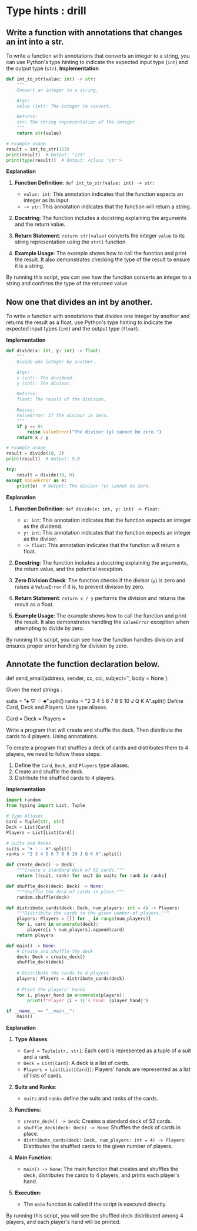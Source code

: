 

# Type hints : drill


## Write a function with annotations that changes an int into a str.


To write a function with annotations that converts an integer to a string, you can use Python's type hinting to indicate the expected input type (`int`) and the output type (`str`).
**Implementation**

```python
def int_to_str(value: int) -> str:
    """
    Convert an integer to a string.

    Args:
    value (int): The integer to convert.

    Returns:
    str: The string representation of the integer.
    """
    return str(value)

# Example usage
result = int_to_str(123)
print(result)  # Output: "123"
print(type(result))  # Output: <class 'str'>
```
**Explanation**

1. **Function Definition**: `def int_to_str(value: int) -> str:`
   - `value: int`: This annotation indicates that the function expects an integer as its input.
   - `-> str`: This annotation indicates that the function will return a string.

2. **Docstring**: The function includes a docstring explaining the arguments and the return value.

3. **Return Statement**: `return str(value)` converts the integer `value` to its string representation using the `str()` function.

4. **Example Usage**: The example shows how to call the function and print the result. It also demonstrates checking the type of the result to ensure it is a string.

By running this script, you can see how the function converts an integer to a string and confirms the type of the returned value.

     
## Now one that divides an int by another.

To write a function with annotations that divides one integer by another and returns the result as a float, use Python's type hinting to indicate the expected input types (`int`) and the output type (`float`). 

**Implementation**

```python
def divide(x: int, y: int) -> float:
    """
    Divide one integer by another.

    Args:
    x (int): The dividend.
    y (int): The divisor.

    Returns:
    float: The result of the division.

    Raises:
    ValueError: If the divisor is zero.
    """
    if y == 0:
        raise ValueError("The divisor (y) cannot be zero.")
    return x / y

# Example usage
result = divide(10, 2)
print(result)  # Output: 5.0

try:
    result = divide(10, 0)
except ValueError as e:
    print(e)  # Output: The divisor (y) cannot be zero.
```

**Explanation**

1. **Function Definition**: `def divide(x: int, y: int) -> float:`
   - `x: int`: This annotation indicates that the function expects an integer as the dividend.
   - `y: int`: This annotation indicates that the function expects an integer as the divisor.
   - `-> float`: This annotation indicates that the function will return a float.

2. **Docstring**: The function includes a docstring explaining the arguments, the return value, and the potential exception.

3. **Zero Division Check**: The function checks if the divisor (`y`) is zero and raises a `ValueError` if it is, to prevent division by zero.

4. **Return Statement**: `return x / y` performs the division and returns the result as a float.

5. **Example Usage**: The example shows how to call the function and print the result. It also demonstrates handling the `ValueError` exception when attempting to divide by zero.

By running this script, you can see how the function handles division and ensures proper error handling for division by zero.

     
## Annotate the function declaration below.


def send_email(address,
               sender,
               cc,
               cci,
               subject='',
               body = None
               ):
     
Given the next strings :

suits = "♠ ♡ ♢ ♣".split()
ranks = "2 3 4 5 6 7 8 9 10 J Q K A".split()
Define Card, Deck and Players. Use type aliases.


Card =
Deck =
Players = 
     
Write a program that will create and shuffle the deck. Then distribute the cards to 4 players. Using annotations.

To create a program that shuffles a deck of cards and distributes them to 4 players, we need to follow these steps:

1. Define the `Card`, `Deck`, and `Players` type aliases.
2. Create and shuffle the deck.
3. Distribute the shuffled cards to 4 players.

**Implementation**

```python
import random
from typing import List, Tuple

# Type Aliases
Card = Tuple[str, str]
Deck = List[Card]
Players = List[List[Card]]

# Suits and Ranks
suits = "♠ ♡ ♢ ♣".split()
ranks = "2 3 4 5 6 7 8 9 10 J Q K A".split()

def create_deck() -> Deck:
    """Create a standard deck of 52 cards."""
    return [(suit, rank) for suit in suits for rank in ranks]

def shuffle_deck(deck: Deck) -> None:
    """Shuffle the deck of cards in place."""
    random.shuffle(deck)

def distribute_cards(deck: Deck, num_players: int = 4) -> Players:
    """Distribute the cards to the given number of players."""
    players: Players = [[] for _ in range(num_players)]
    for i, card in enumerate(deck):
        players[i % num_players].append(card)
    return players

def main() -> None:
    # Create and shuffle the deck
    deck: Deck = create_deck()
    shuffle_deck(deck)
    
    # Distribute the cards to 4 players
    players: Players = distribute_cards(deck)
    
    # Print the players' hands
    for i, player_hand in enumerate(players):
        print(f"Player {i + 1}'s hand: {player_hand}")

if __name__ == "__main__":
    main()
```

**Explanation**

1. **Type Aliases**:
   - `Card = Tuple[str, str]`: Each card is represented as a tuple of a suit and a rank.
   - `Deck = List[Card]`: A deck is a list of cards.
   - `Players = List[List[Card]]`: Players' hands are represented as a list of lists of cards.

2. **Suits and Ranks**:
   - `suits` and `ranks` define the suits and ranks of the cards.

3. **Functions**:
   - `create_deck() -> Deck`: Creates a standard deck of 52 cards.
   - `shuffle_deck(deck: Deck) -> None`: Shuffles the deck of cards in place.
   - `distribute_cards(deck: Deck, num_players: int = 4) -> Players`: Distributes the shuffled cards to the given number of players.

4. **Main Function**:
   - `main() -> None`: The main function that creates and shuffles the deck, distributes the cards to 4 players, and prints each player's hand.

5. **Execution**:
   - The `main` function is called if the script is executed directly.

By running this script, you will see the shuffled deck distributed among 4 players, and each player's hand will be printed.



     